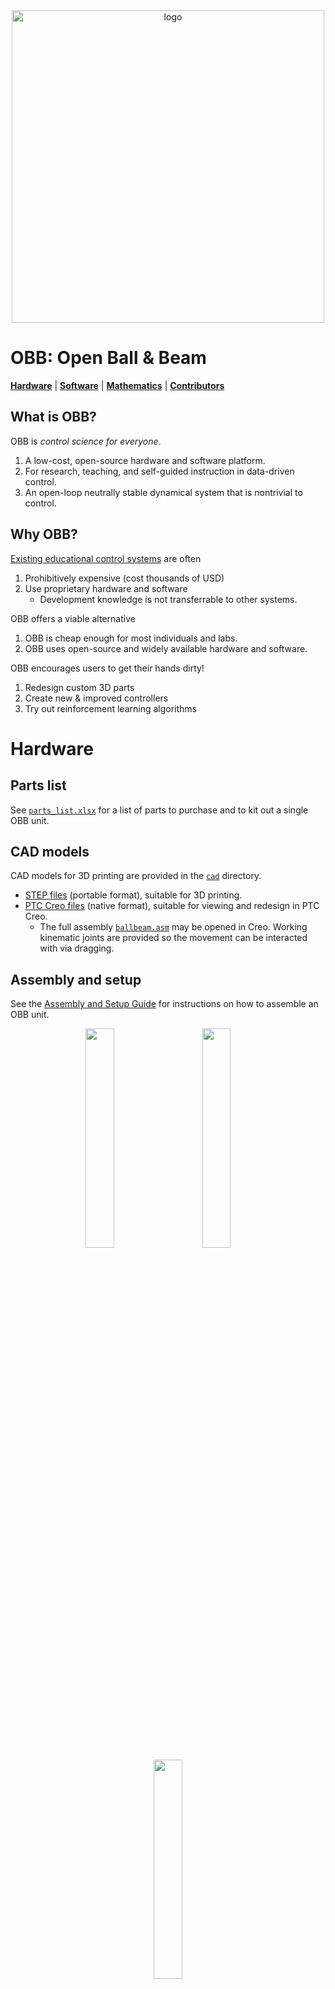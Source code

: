 <div align="center">
<img src="logo/logo.svg" alt="logo" width="500"></img>
</div>

# OBB: Open Ball & Beam

[**Hardware**](#hardware)
| [**Software**](#software)
| [**Mathematics**](#mathematics)
| [**Contributors**](#contributors)

## What is OBB?

OBB is *control science for everyone*.

1. A low-cost, open-source hardware and software platform.
2. For research, teaching, and self-guided instruction in data-driven control.
3. An open-loop neutrally stable dynamical system that is nontrivial to control.

## Why OBB?

[Existing educational control systems](docs/ALTERNATIVES.md) are often

1. Prohibitively expensive (cost thousands of USD)
2. Use proprietary hardware and software
   - Development knowledge is not transferrable to other systems.

OBB offers a viable alternative

1. OBB is cheap enough for most individuals and labs.
2. OBB uses open-source and widely available hardware and software.

OBB encourages users to get their hands dirty!

1. Redesign custom 3D parts
2. Create new & improved controllers
3. Try out reinforcement learning algorithms

# Hardware

## Parts list

See [`parts_list.xlsx`](hardware/parts_list.xlsx) for a list of parts to purchase and to kit out a single OBB unit.

## CAD models

CAD models for 3D printing are provided in the [`cad`](hardware/cad) directory.

- [STEP files](hardware/cad/step) (portable format), suitable for 3D printing.
- [PTC Creo files](hardware/cad/creo) (native format), suitable for viewing and redesign in PTC Creo.
  - The full assembly [`ballbeam.asm`](hardware/cad/creo/ballbeam.asm) may be opened in Creo. Working kinematic joints are provided so the movement can be interacted with via dragging.

## Assembly and setup

See the [Assembly and Setup Guide](docs/OBB_Assembly_and_Setup_Guide/OBB_Assembly_and_Setup_Guide.pdf) for instructions on how to assemble an OBB unit.

<div align="center">
<img src="hardware/cad/render_flat.png" width="30%"></img>
&nbsp; &nbsp; &nbsp; &nbsp;
<img src="hardware/cad/render_real.png" width="30%"></img>
&nbsp; &nbsp; &nbsp; &nbsp;
<img src="hardware/photo_real.png" width="30%"></img>
</div>

# Software

## Development info

OBB was developed and tested on 64-bit Windows 10 using Anaconda environments, but likely will work on other platforms as well e.g. Linux.

## Features

OBB ships with the following software features.

### Control schemes

- Proportional-integral-derivative (PID)
- Linear quadratic regulator (LQR) with integral control
- Model predictive control (MPC) with integral control
- Anti-windup for integral control

### Observation processing schemes

- Exponential smoothing
- Linear quadratic state estimation (Kalman filter)

### Convenience features

- Ball removal detection

### OpenAI Gym environments

OBB ships with environments compatible with [OpenAI Gym](https://gym.openai.com/) (requires Gym installation)

- Continuous action-space environment `BallBeamContinuousEnv`
- Discrete action-space environment `BallBeamDiscreteEnv`
- Option to use simulator (with fast visualizer) or the actual physical hardware

Try out reinforcement learning algorithms e.g. those from [OpenAI Spinning Up](https://spinningup.openai.com/en/latest/) in simulation or on a real-world physical system!

## Setup

### Arduino

#### Dependencies

- [Arduino IDE](https://www.arduino.cc/en/software)
- [Servo library](https://www.arduino.cc/reference/en/libraries/servo/)
- [Polulu VL53L0X library](https://github.com/pololu/vl53l0x-arduino)
- [Adafruit_LSM6DS](https://github.com/adafruit/Adafruit_LSM6DS)
- [BasicLinearAlgebra](https://www.arduino.cc/reference/en/libraries/basiclinearalgebra/)

1. Install the [Arduino IDE](https://www.arduino.cc/en/software)
2. Install the following libraries from the `Manage Libraries...` dialog in the Arduino IDE
    - [Servo](https://www.arduino.cc/reference/en/libraries/servo/) (may be installed already with the Arduino IDE)
    - [Polulu VL53L0X](https://github.com/pololu/vl53l0x-arduino)
        - Search for `VL53L0X`
        - Be sure to use the Polulu library and NOT the Adafruit Library (regardless of whether the Polulu or the Adafruit physical hardware is used)
    - [Adafruit_LSM6DS](https://github.com/adafruit/Adafruit_LSM6DS)
        - Search for `Adafruit LSM6DS`
        - Select `Install All` if prompted
    - [BasicLinearAlgebra](https://www.arduino.cc/reference/en/libraries/basiclinearalgebra/)
        - Search for `BasicLinearAlgebra`

### Python

It is recommended to use [virtualenv](https://docs.python.org/3/library/venv.html) to create a separate environment to install OBB and its dependencies.

1. Open a terminal / command prompt
2. Create a new environment
3. Activate the desired environment
4. Install the dependency packages
    - ```pip install -r requirements.txt```

### OBB Installation

1. Navigate to the root level directory of this package.
2. Run the command `pip install -e .`
    - NOTE: The `-e` option is very important! This is what tells pip to install in "editable mode", so that changes you make to scripts actually take effect when you run them! Read the [official pip docs](https://pip.pypa.io/en/stable/topics/local-project-installs/#editable-installs) for more details.

### General setup

1. Baud rate
    - A baud rate of 115200 is used throughout the project.
    - When using `Tools` -> `Serial Monitor` or `Serial Plotter` make sure to use 115200 baud rate.

2. COM port
    - Determine the COM port that your Arduino is attached to
        - e.g. use Device Manager in Windows
    - In [`hardware_configurator.py`](ballbeam/configurators/hardware_configurator.py) change `PORT` to `COM#` as appropriate.

3. Servo and sensor calibration coefficients
    - Run [`servo_calibrator.py`](ballbeam/calibrators/servo_calibrator.py) and [`sensor_calibrator.py`](ballbeam/calibrators/sensor_calibrator.py)
    - Copy the printed coefficients into [`constants.cpp`](ballbeam/arduino/interface/src/constants.cpp)

## APIs

There are two APIs that offer comparable functionality:

1. [**Arduino API**](#arduino-api)
2. [**Python API**](#python-api)

### Arduino API

In the Arduino API, all processing (e.g. control and state estimation) occurs locally on the Arduino board. No serial connection to a host computer is strictly required during system operation; a serial connection is required only for uploading programs and for monitoring system operation through the Serial Monitor and Serial Plotter.

The benefit of the Arduino API is that no host computer is required to run the system.
In this configuration, only power to the Arduino (e.g. over the USB cable) is necessary, so the system is more portable and be run from any location with power outlets.
MPC control is currently not available in the Arduino API.

#### Usage

##### Arduino

1. Upload [`interface.ino`](ballbeam/arduino/interface/interface.ino) to the Arduino.
2. Start the `Tools` -> `Serial Plotter` to monitor the various signals in the system.

### Python API

In the Python API, the majority of processing occurs on the host computer and the Arduino acts as a simple client, sending raw measurement information and receiving actuator commands. A stable serial connection is required throughout system operation to maintain stability.

The benefit of the Python API is that the full computing power of the host computer can be used to control the system.
In particular, the more computationally intensive MPC strategy can be used.

#### Usage

##### Arduino

1. Upload [`client.ino`](ballbeam/arduino/interface/client.ino) to the Arduino.

##### Host computer

1. Adjust all the configurable parameters in the [`*_configurator.py`](ballbeam/configurators) files as needed.
     - Set the `system_type` variable to `'Simulator'` in [`interface_configurator.py`](ballbeam/configurators/interface_configurator.py) first to ensure proper functioning in the simulator before attempting to run on the physical hardware.
3. Run [`configurators.py`](ballbeam/configurators/configurators.py) to run all configurators.
4. Run [`interface.py`](ballbeam/common/interface.py) to start the interface (without running configurators).

Alternatively, run [`main.py`](ballbeam/main.py) to run the configurators as well as start the interface.

## Mathematics

An technical write-up describing the [mathematics](docs/OBB_Mathematics/OBB_Mathematics.pdf) behind the software is available.
Note that this document is still in development.

# Contributors

- Original author: [Benjamin Gravell](https://github.com/BenGravell)
- Testing and improvements: [Sleiman Safaoui](https://github.com/The-SS) and [Karthik Ganapathy](https://github.com/Klickeazy)
